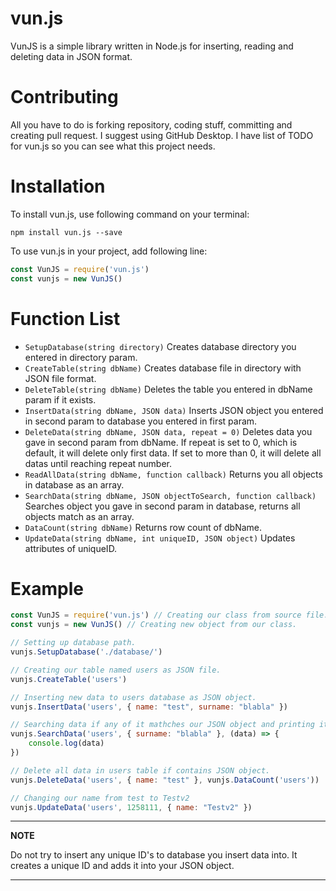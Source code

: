 
# vun.js

VunJS is a simple library written in Node.js for inserting, reading and deleting data in JSON format.

# Contributing
All you have to do is forking repository, coding stuff, committing and creating pull request. I suggest using GitHub Desktop.  I have list of TODO for vun.js so you can see what this project needs.

# Installation

To install vun.js, use following command on your terminal:

```
npm install vun.js --save
```

To use vun.js in your project, add following line:

```javascript
const VunJS = require('vun.js')
const vunjs = new VunJS()
```

# Function List
 - `SetupDatabase(string directory)` Creates database directory you entered in directory param.
 - `CreateTable(string dbName)` Creates database file in directory with JSON file format.
 - `DeleteTable(string dbName)` Deletes the table you entered in dbName param if it exists.
 - `InsertData(string dbName, JSON data)` Inserts JSON object you entered in second param to database you entered in first param.
 - `DeleteData(string dbName, JSON data, repeat = 0)` Deletes data you gave in second param from dbName. If repeat is set to 0, which is default, it will delete only first data. If set to more than 0, it will delete all datas until reaching repeat number.
 - `ReadAllData(string dbName, function callback)` Returns you all objects in database as an array.
 - `SearchData(string dbName, JSON objectToSearch, function callback)` Searches object you gave in second param in database, returns all objects match as an array.
 - `DataCount(string dbName)` Returns row count of dbName.
 - `UpdateData(string dbName, int uniqueID, JSON object)` Updates attributes of uniqueID.

# Example
```javascript
const VunJS = require('vun.js') // Creating our class from source file.
const vunjs = new VunJS() // Creating new object from our class.

// Setting up database path.
vunjs.SetupDatabase('./database/') 

// Creating our table named users as JSON file.
vunjs.CreateTable('users') 

// Inserting new data to users database as JSON object.
vunjs.InsertData('users', { name: "test", surname: "blabla" }) 

// Searching data if any of it mathches our JSON object and printing it out as an array.
vunjs.SearchData('users', { surname: "blabla" }, (data) => {
    console.log(data)
}) 

// Delete all data in users table if contains JSON object.
vunjs.DeleteData('users', { name: "test" }, vunjs.DataCount('users')) 

// Changing our name from test to Testv2
vunjs.UpdateData('users', 1258111, { name: "Testv2" }) 
```

---
**NOTE**

Do not try to insert any unique ID's to database you insert data into. It creates a unique ID and adds it into your JSON object.

---
